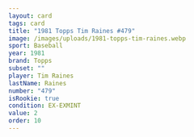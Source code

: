 ```yaml
---
layout: card
tags: card
title: "1981 Topps Tim Raines #479"
image: /images/uploads/1981-topps-tim-raines.webp
sport: Baseball
year: 1981
brand: Topps
subset: ""
player: Tim Raines
lastName: Raines
number: "479"
isRookie: true
condition: EX-EXMINT
value: 2
order: 10
---
```

